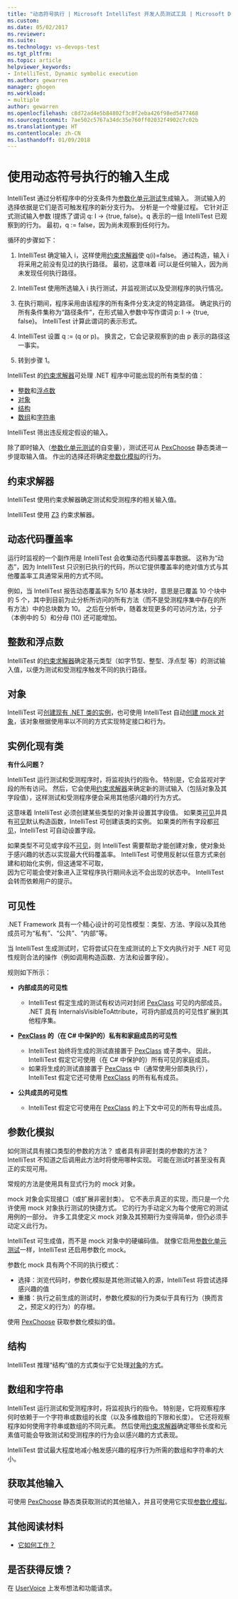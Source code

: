 ```yaml
---
title: "动态符号执行 | Microsoft IntelliTest 开发人员测试工具 | Microsoft Docs"
ms.custom: 
ms.date: 05/02/2017
ms.reviewer: 
ms.suite: 
ms.technology: vs-devops-test
ms.tgt_pltfrm: 
ms.topic: article
helpviewer_keywords:
- IntelliTest, Dynamic symbolic execution
ms.author: gewarren
manager: ghogen
ms.workload:
- multiple
author: gewarren
ms.openlocfilehash: c8d72ad4e5b84802f3c8f2eba426f98ed5477468
ms.sourcegitcommit: 7ae502c5767a34dc35e760ff02032f4902c7c02b
ms.translationtype: HT
ms.contentlocale: zh-CN
ms.lasthandoff: 01/09/2018
---
```

# <a name="input-generatation-using-dynamic-symbolic-execution"></a>使用动态符号执行的输入生成

IntelliTest 通过分析程序中的分支条件为[参数化单元测试](test-generation.md#parameterized-unit-testing)生成输入。 测试输入的选择依据是它们是否可触发程序的新分支行为。 分析是一个增量过程。 它针对正式测试输入参数 I提炼了谓词 q: I -> {true, false}。q 表示的一组 IntelliTest 已观察到的行为。 最初，q := false，因为尚未观察到任何行为。

循环的步骤如下：

1. IntelliTest 确定输入 i，这样使用[约束求解器](#constraint-solver)使 q(i)=false。 
   通过构造，输入 i 将采用之前没有见过的执行路径。 最初，这意味着 i可以是任何输入，因为尚未发现任何执行路径。

1. IntelliTest 使用所选输入 i 执行测试，并监视测试以及受测程序的执行情况。

1. 在执行期间，程序采用由该程序的所有条件分支决定的特定路径。 确定执行的所有条件集称为“路径条件”，在形式输入参数中写作谓词 p: I -> {true, false}。 IntelliTest 计算此谓词的表示形式。

1. IntelliTest 设置 q := (q or p)。 换言之，它会记录观察到的由 p 表示的路径这一事实。

1. 转到步骤 1。

IntelliTest 的[约束求解器](#constraint-solver)可处理 .NET 程序中可能出现的所有类型的值：

* [整数](#integers-and-floats)和[浮点数](#integers-and-floats)
* [对象](#objects)
* [结构](#structs)
* [数组](#arrays-and-strings)和[字符串](#arrays-and-strings)

IntelliTest 筛出违反规定假设的输入。

除了即时输入（[参数化单元测试](test-generation.md#parameterized-unit-testing)的自变量），测试还可从 [PexChoose](static-helper-classes.md#pexchoose) 静态类进一步提取输入值。 作出的选择还将确定[参数化模拟](#parameterized-mocks)的行为。

<a name="constraint-solver"></a>
## <a name="constraint-solver"></a>约束求解器

IntelliTest 使用约束求解器确定测试和受测程序的相关输入值。

IntelliTest 使用 [Z3](https://github.com/Z3Prover/z3/wiki) 约束求解器。

<a name="dynamic-code-coverage"></a>
## <a name="dynamic-code-coverage"></a>动态代码覆盖率

运行时监视的一个副作用是 IntelliTest 会收集动态代码覆盖率数据。 这称为“动态”，因为 IntelliTest 只识别已执行的代码，所以它提供覆盖率的绝对值方式与其他覆盖率工具通常采用的方式不同。 

例如，当 IntelliTest 报告动态覆盖率为 5/10 基本块时，意思是已覆盖 10 个块中的 5 个，其中到目前为止分析所访问的所有方法（而不是受测程序集中存在的所有方法）中的总块数为 10。
之后在分析中，随着发现更多的可访问方法，分子（本例中的 5）和分母 (10) 还可能增加。

<a name="integers-and-floats"></a>
## <a name="integers-and-floats"></a>整数和浮点数

IntelliTest 的[约束求解器](#constraint-solver)确定基元类型（如字节型、整型、浮点型 等）的测试输入值，以便为测试和受测程序触发不同的执行路径。

<a name="objects"></a>
## <a name="objects"></a>对象

IntelliTest 可[创建现有 .NET 类的实例](#existing-classes)，也可使用 IntelliTest 自动[创建 mock 对象](#parameterized-mocks)，该对象根据使用率以不同的方式实现特定接口和行为。

<a name="existing-classes"></a>
## <a name="instantiating-existing-classes"></a>实例化现有类

**有什么问题？**

IntelliTest 运行测试和受测程序时，将监视执行的指令。 特别是，它会监视对字段的所有访问。 然后，它会使用[约束求解器](#constraint-solver)来确定新的测试输入（包括对象及其字段值），这样测试和受测程序便会采用其他感兴趣的行为方式。

这意味着 IntelliTest 必须创建某些类型的对象并设置其字段值。 如果类[可见](#visibility)并具有[可见](#visibility)默认构造函数，IntelliTest 可创建该类的实例。
如果类的所有字段都[可见](#visibility)，IntelliTest 可自动设置字段。

如果类型不可见或字段不[可见](#visibility)，则 IntelliTest 需要帮助才能创建对象，使对象处于感兴趣的状态以实现最大代码覆盖率。 IntelliTest 可使用反射以任意方式来创建和初始化实例，但这通常不可取，  
因为它可能会使对象进入正常程序执行期间永远不会出现的状态中。 IntelliTest 会转而依赖用户的提示。

<a name="visibility"></a>
## <a name="visibility"></a>可见性

.NET Framework 具有一个精心设计的可见性模型：类型、方法、字段以及其他成员可为“私有”、“公共”、“内部”等。

当 IntelliTest 生成测试时，它将尝试只在生成测试的上下文内执行对于 .NET 可见性规则合法的操作（例如调用构造函数、方法和设置字段）。

规则如下所示：

* **内部成员的可见性**
  * IntelliTest 假定生成的测试有权访问对封闭 [PexClass](attribute-glossary.md#pexclass) 可见的内部成员。
  .NET 具有 InternalsVisibleToAttribute，可将内部成员的可见性扩展到其他程序集。<p />

* **[PexClass](attribute-glossary.md#pexclass) 的（在 C# 中保护的）私有和家庭成员的可见性**
  * IntelliTest 始终将生成的测试直接置于 [PexClass](attribute-glossary.md#pexclass) 或子类中。 因此，IntelliTest 假定它可使用（在 C# 中保护的）所有可见的家庭成员。
  * 如果将生成的测试直接置于 [PexClass](attribute-glossary.md#pexclass) 中（通常使用分部类执行），IntelliTest 假定它还可使用 [PexClass](attribute-glossary.md#pexclass) 的所有私有成员。<p />

* **公共成员的可见性**
  * IntelliTest 假定它可使用在 [PexClass](attribute-glossary.md#pexclass) 的上下文中可见的所有导出成员。

<a name="parameterized-mocks"></a>
## <a name="parameterized-mocks"></a>参数化模拟

如何测试具有接口类型的参数的方法？ 或者具有非密封类的参数的方法？ IntelliTest 不知道之后调用此方法时将使用哪种实现。 可能在测试时甚至没有真正的实现可用。

常规的方法是使用具有显式行为的 mock 对象。 

mock 对象会实现接口（或扩展非密封类）。 它不表示真正的实现，而只是一个允许使用 mock 对象执行测试的快捷方式。 它的行为手动定义为每个使用它的测试用例的一部分。 许多工具使定义 mock 对象及其预期行为变得简单，但仍必须手动定义此行为。

IntelliTest 可生成值，而不是 mock 对象中的硬编码值。 就像它启用[参数化单元测试](test-generation.md#parameterized-unit-testing)一样，IntelliTest 还启用参数化 mock。

参数化 mock 具有两个不同的执行模式：

* 选择：浏览代码时，参数化模拟是其他测试输入的源，IntelliTest 将尝试选择感兴趣的值
* 重播：执行之前生成的测试时，参数化模拟的行为类似于具有行为（换而言之，预定义的行为）的存根。

使用 [PexChoose](static-helper-classes.md#pexchoose) 获取参数化模拟的值。

<a name="structs"></a>
## <a name="structs"></a>结构

IntelliTest 推理“结构”值的方式类似于它处理[对象](#objects)的方式。

<a name="arrays-and-strings"></a>
## <a name="arrays-and-strings"></a>数组和字符串

IntelliTest 运行测试和受测程序时，将监视执行的指令。 特别是，它将观察程序何时依赖于一个字符串或数组的长度（以及多维数组的下限和长度）。 它还将观察程序如何使用字符串或数组的不同元素。 然后使用[约束求解器](#constraint-solver)确定哪些长度和元素值可能会导致测试和受测程序的行为会以感兴趣的方式表现。

IntelliTest 尝试最大程度地减小触发感兴趣的程序行为所需的数组和字符串的大小。

<a name="additional-inputs"></a>
## <a name="obtaining-additional-inputs"></a>获取其他输入

可使用 [PexChoose](static-helper-classes.md#pexchoose) 静态类获取测试的其他输入，并且可使用它实现[参数化模拟](#parameterized-mocks)。

<a name="further-reading"></a>
## <a name="further-reading"></a>其他阅读材料

* [它如何工作？](https://blogs.msdn.microsoft.com/visualstudioalm/2014/12/11/smart-unit-tests-a-mental-model/)

## <a name="got-feedback"></a>是否获得反馈？

在 [UserVoice](https://visualstudio.uservoice.com/forums/121579-visual-studio-2015/category/157869-test-tools?query=IntelliTest) 上发布想法和功能请求。
